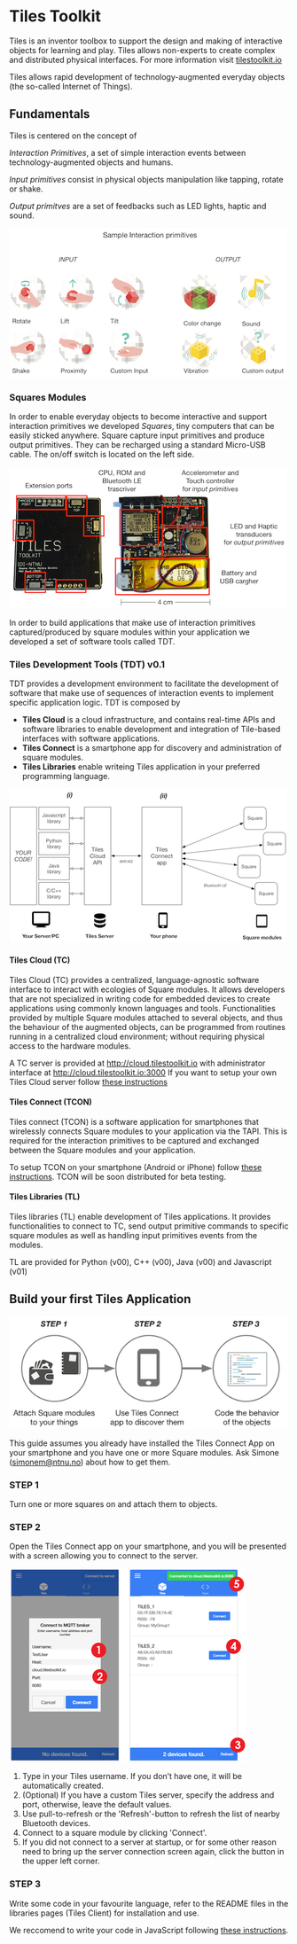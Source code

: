 # Tiles Toolkit 

Tiles is an inventor toolbox to support the design and making of interactive objects for learning and play. Tiles allows non-experts to create complex and distributed physical interfaces. For more information visit [tilestoolkit.io](http://tilestoolkit.io)

Tiles allows rapid development of technology-augmented everyday objects (the so-called Internet of Things).

## Fundamentals

Tiles is centered on the concept of 

*Interaction Primitives*, a set of simple interaction events between technology-augmented objects and humans. 

*Input primitives* consist in physical objects manipulation like tapping, rotate or shake. 

*Output primitves* are a set of feedbacks such as LED lights, haptic and sound.

![Interaction Primitive](imgs/primitives.png)

### Squares Modules

In order to enable everyday objects to become interactive and support interaction primitives we developed *Squares*, tiny computers that can be easily sticked anywhere. Square capture input primitives and produce output primitives. They can be recharged using a standard Micro-USB cable. The on/off switch is located on the left side.

![Squares modules](imgs/squares.png)

In order to build applications that make use of interaction primitives captured/produced by square modules within your application we developed a set of software tools called TDT.

### Tiles Development Tools (TDT) v0.1

TDT provides a development environment to facilitate the development of software that make use of sequences of interaction events to implement specific application logic. TDT is composed by 
- **Tiles Cloud** is a cloud infrastructure, and contains real-time APIs and software libraries to enable development and integration of Tile-based interfaces with software applications.
- **Tiles Connect** is a smartphone app for discovery and administration of square modules.
- **Tiles Libraries** enable writeing Tiles application in your preferred programming language.

![alt text](imgs/TDT.png)

#### Tiles Cloud (TC)

Tiles Cloud (TC) provides a centralized, language-agnostic software interface to interact with ecologies of Square modules. It allows developers that are not specialized in writing code for embedded devices to create applications using commonly known languages and tools. Functionalities provided by multiple Square modules attached to several objects, and thus the behaviour of the augmented objects, can be programmed from routines running in a centralized cloud environment; without requiring physical access to the hardware modules. 

A TC server is provided at http://cloud.tilestoolkit.io with administrator interface at http://cloud.tilestoolkit.io:3000
If you want to setup your own Tiles Cloud server follow [these instructions](https://github.com/simonem/tiles-dev-sw/tree/master/Tiles%20CLOUD/api-server)

#### Tiles Connect (TCON)

Tiles connect (TCON) is a software application for smartphones that wirelessly connects Square modules to your application via the TAPI. This is required for the interaction primitives to be captured and exchanged between the Square modules and your application. 

To setup TCON on your smartphone (Android or iPhone) follow [these instructions](https://github.com/simonem/tiles-dev-sw/tree/master/Tiles%20MOBILE). TCON will be soon distributed for beta testing.

#### Tiles Libraries (TL)

Tiles libraries (TL) enable development of Tiles applications. It provides functionalities to connect to TC, send output primitive commands to specific square modules as well as handling input primitives events from the modules.

TL are provided for Python (v00), C++ (v00), Java (v00) and Javascript (v01)

## Build your first Tiles Application

![Tiles Development process](imgs/dev_process.png)

This guide assumes you already have installed the Tiles Connect App on your smartphone and you have one or more Square modules. Ask Simone (simonem@ntnu.no) about how to get them.

### STEP 1

Turn one or more squares on and attach them to objects.

### STEP 2 

Open the Tiles Connect app on your smartphone, and you will be presented with a screen allowing you to connect to the server.

![Tiles Connect App](imgs/tiles_connect_v02.png)

1. Type in your Tiles username. If you don’t have one, it will be automatically created.
2. (Optional) If you have a custom Tiles server, specify the address and port, otherwise, leave the default values.
3. Use pull-to-refresh or the 'Refresh'-button to refresh the list of nearby Bluetooth devices.
4. Connect to a square module by clicking 'Connect'.
5. If you did not connect to a server at startup, or for some other reason need to bring up the server connection screen again, click the button in the upper left corner.

### STEP 3

Write some code in your favourite language, refer to the README files in the libraries pages (Tiles Client) for installation and use. 

We reccomend to write your code in JavaScript following [these instructions](https://github.com/simonem/tiles-dev-sw/tree/master/Tiles%20CLIENTS/js).